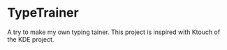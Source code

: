 # TypeTrainer

A try to make my own typing tainer. This project is inspired with Ktouch of the KDE project.
